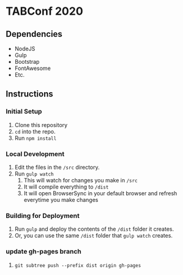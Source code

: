 # TABConf 2020

## Dependencies

- NodeJS
- Gulp
- Bootstrap
- FontAwesome
- Etc.

## Instructions

### Initial Setup

1. Clone this repository
2. `cd` into the repo.
3. Run `npm install`

### Local Development

1. Edit the files in the `/src` directory.
2. Run `gulp watch`
    1. This will watch for changes you make in `/src`
    2. It will compile everything to `/dist`
    3. It will open BrowserSync in your default browser and refresh everytime you make changes

### Building for Deployment

1. Run `gulp` and deploy the contents of the `/dist` folder it creates.
2. Or, you can use the same `/dist` folder that `gulp watch` creates.

### update gh-pages branch
1. `git subtree push --prefix dist origin gh-pages`

